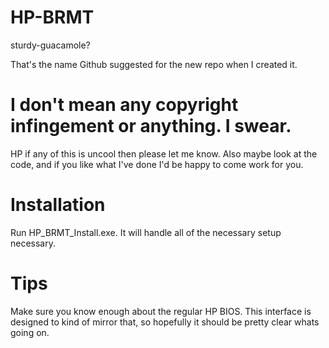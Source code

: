 # HP-BRMT

sturdy-guacamole?

That's the name Github suggested for the new repo when I created it. 

# I don't mean any copyright infingement or anything. I swear.

HP if any of this is uncool then please let me know. Also maybe look at the code, and if you like what I've done I'd be happy to come work for you. 

# Installation

Run HP_BRMT_Install.exe. It will handle all of the necessary setup necessary.

# Tips

Make sure you know enough about the regular HP BIOS. This interface is designed to kind of mirror that, so hopefully it should be pretty clear whats going on.